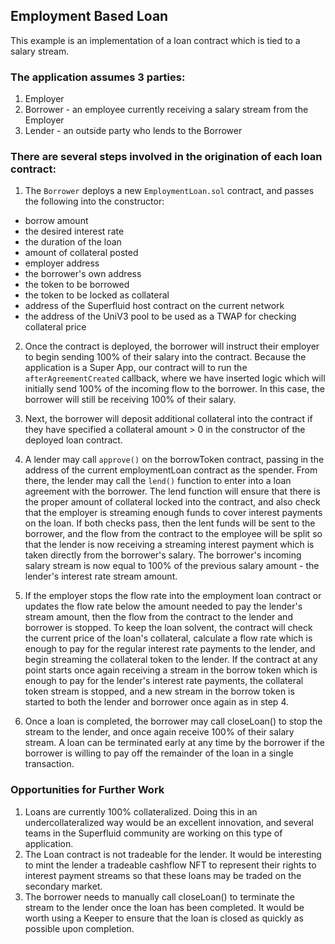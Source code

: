 ## Employment Based Loan

This example is an implementation of a loan contract which is tied to a salary stream.

### The application assumes 3 parties:
1) Employer
2) Borrower - an employee currently receiving a salary stream from the Employer
3) Lender - an outside party who lends to the Borrower

### There are several steps involved in the origination of each loan contract:
1) The `Borrower` deploys a new `EmploymentLoan.sol` contract, and passes the following into the constructor:
- borrow amount 
- the desired interest rate
- the duration of the loan 
- amount of collateral posted
- employer address
- the borrower's own address
- the token to be borrowed
- the token to be locked as collateral
- address of the Superfluid host contract on the current network
- the address of the UniV3 pool to be used as a TWAP for checking collateral price

2) Once the contract is deployed, the borrower will instruct their employer to begin sending 100% of their salary into the contract. Because the application is a Super App, our contract will to run the `afterAgreementCreated` callback, where we have inserted logic which will initially send 100% of the incoming flow to the borrower. In this case, the borrower will still be receiving 100% of their salary.

3) Next, the borrower will deposit additional collateral into the contract if they have specified a collateral amount > 0 in the constructor of the deployed loan contract. 

4) A lender may call `approve()` on the borrowToken contract, passing in the address of the current employmentLoan contract as the spender. From there, the lender may call the `lend()` function to enter into a loan agreement with the borrower. The lend function will ensure that there is the proper amount of collateral locked into the contract, and also check that the employer is streaming enough funds to cover interest payments on the loan. If both checks pass, then the lent funds will be sent to the borrower, and the flow from the contract to the employee will be split so that the lender is now receiving a streaming interest payment which is taken directly from the borrower's salary. The borrower's incoming salary stream is now equal to 100% of the previous salary amount - the lender's interest rate stream amount.

5) If the employer stops the flow rate into the employment loan contract or updates the flow rate below the amount needed to pay the lender's stream amount, then the flow from the contract to the lender and borrower is stopped. To keep the loan solvent, the contract will check the current price of the loan's collateral, calculate a flow rate which is enough to pay for the regular interest rate payments to the lender, and begin streaming the collateral token to the lender. If the contract at any point starts once again receiving a stream in the borrow token which is enough to pay for the lender's interest rate payments, the collateral token stream is stopped, and a new stream in the borrow token is started to both the lender and borrower once again as in step 4.

6) Once a loan is completed, the borrower may call closeLoan() to stop the stream to the lender, and once again receive 100% of their salary stream. A loan can be terminated early at any time by the borrower if the borrower is willing to pay off the remainder of the loan in a single transaction. 

### Opportunities for Further Work
1) Loans are currently 100% collateralized. Doing this in an undercollateralized way would be an excellent innovation, and several teams in the Superfluid community are working on this type of application.
2) The Loan contract is not tradeable for the lender. It would be interesting to mint the lender a tradeable cashflow NFT to represent their rights to interest payment streams so that these loans may be traded on the secondary market.
3) The borrower needs to manually call closeLoan() to terminate the stream to the lender once the loan has been completed. It would be worth using a Keeper to ensure that the loan is closed as quickly as possible upon completion.



